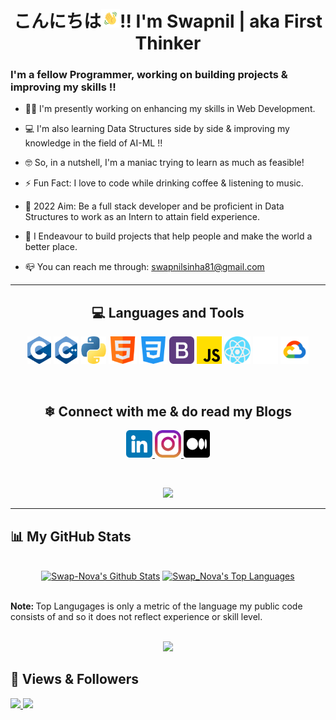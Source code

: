 <h1 align="center">こんにちは<img src="Images/wave.gif" width="30px" height="auto">!! I'm Swapnil | aka First Thinker  </h1>

### I'm a fellow Programmer, working on building projects & improving my skills !!
- 👨‍💻 I'm presently working on enhancing my skills in Web Development.
- 💻 I'm also learning Data Structures side by side & improving my knowledge in the field of AI-ML !!

- 🤓 So, in a nutshell, I'm a maniac trying to learn as much as feasible!
- ⚡ Fun Fact: I love to code while drinking coffee & listening to music. 

- 🥅 2022 Aim: Be a full stack developer and be proficient in Data Structures to work as an Intern to attain field experience.
- 🌠 I Endeavour to build projects that help people and make the world a better place.  
- 📪 You can reach me through: swapnilsinha81@gmail.com

<hr>
<h2 align="center"> 💻 Languages and Tools </h2>
<p align="center">
<img alt="c programming" width="38px" height="44" src="Images/C.png">
<img alt="c++" width="40" height="44" src="Images/C++.png ">
<img alt="python" width="40" height="44" src="Images/python.png">
<img alt="html" width="45" height="44" src="Images/html.png">
<img alt="css" width="45" height="44" src="Images/css-3.png">
<img alt="bootstrap" width="40" height="44" src="Images/bootstrap.png">
<img alt="javascript" width="40" height="44" src="Images/js.png">
<img alt="React JS" width="42" height="44" src="Images/react.png"> 
<img alt="GitHub" width="40" height="44" src="Images/Github Icon.png">
<img alt="Google Cloud" width="45" height="44" src="Images/Google Cloud.png">
</p>

<br>

<h2 align="center"> ❄ Connect with me & do read my Blogs</h2>
<p align="center">
<a href="https://www.linkedin.com/in/swapnil-sinha-07392b1b7/" target="_blank" rel="noopener noreferrer" > 
<img width="42" height="44" src="Images/Linkedin Icon.png"> </a>
<a href="https://www.instagram.com/swapnil_nova/" target="_blank" rel="noopener noreferrer"> 
<img width="42" height="44" src="Images/Instagram Icon.png"> </a>
<a href="https://medium.com/@swapnilsinha81" target="_blank" rel="noopener noreferrer">
<img width="42" height="44" src="Images/Medium Icon.png"> </a>
</p>
<br>
<!-- GitHub Streak -->
<p align="center">
<a href="http://github-readme-streak-stats.herokuapp.com/?user=swap-nova&theme=dark-smokye&date_format=M%20j%5B%2C%20Y%5D">
<img src="http://github-readme-streak-stats.herokuapp.com/?user=swap-nova&theme=dark-smoky&date_format=M%20j%5B%2C%20Y%5D"></a>
</p>

<hr>

## 📊 My GitHub Stats

<p align="center">
  <br>
<!--   GitHub Stats -->
    <a href="https://github-readme-stats.vercel.app/api?username=Swap-Nova&show_icons=true&count_private=true&theme=react&hide_border=true&bg_color=0D1117"><img alt="Swap-Nova's Github Stats" src="https://github-readme-stats.vercel.app/api?username=Swap-Nova&show_icons=true&count_private=true&theme=react&hide_border=true&bg_color=0D1117" /></a>
<!--   Top Langugages  -->
  <a href="https://github-readme-stats.vercel.app/api/top-langs/?username=Swap-Nova&langs_count=12&count_private=true&layout=compact&theme=react&hide_border=true&bg_color=0D1117"><img alt="Swap_Nova's Top Languages" src="https://github-readme-stats.vercel.app/api/top-langs/?username=Swap-Nova&langs_count=12&count_private=true&layout=compact&theme=react&hide_border=true&bg_color=0D1117" /></a>
  <br>
  </p>
<br>
<strong> Note: </strong> Top Langugages is only a metric of the language my public code consists of and so it does not reflect experience or skill level.

<br>
<br>

<!-- GitHub Activity Graph -->
<p align="center">
<a href="https://activity-graph.herokuapp.com/graph?username=Swap-Nova&theme=react-dark">
<img src="https://activity-graph.herokuapp.com/graph?username=Swap-Nova&theme=react-dark"> </a>

</p>

## 🤍 Views & Followers
<a href="https://komarev.com/ghpvc/?username=Swap-Nova&label=PROFILE+VIEWS&style=flat-square&color=red">
<img src="https://komarev.com/ghpvc/?username=Swap-Nova&label=PROFILE+VIEWS&style=flat-square&color=red"> </a>
<a href="https://img.shields.io/github/followers/Swap-Nova?label=followers&style=social">
<img src="https://img.shields.io/github/followers/Swap-Nova?label=followers&style=social"> </a>
